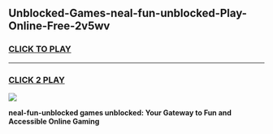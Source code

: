 
## Unblocked-Games-neal-fun-unblocked-Play-Online-Free-2v5wv
<h3>
<a href="https://premium76.site?title=neal-fun-unblocked&ref=26A">CLICK TO PLAY</a></h3>
<hr>

<h3>
<a href="https://premium76.site?title=neal-fun-unblocked&ref=26A">CLICK 2 PLAY</a>
  
</h3>

<a href="https://premium76.site?title=neal-fun-unblocked&ref=26A"><img src="https://clearcache.store/games.png"></a>


**neal-fun-unblocked games unblocked: Your Gateway to Fun and Accessible Online Gaming**
